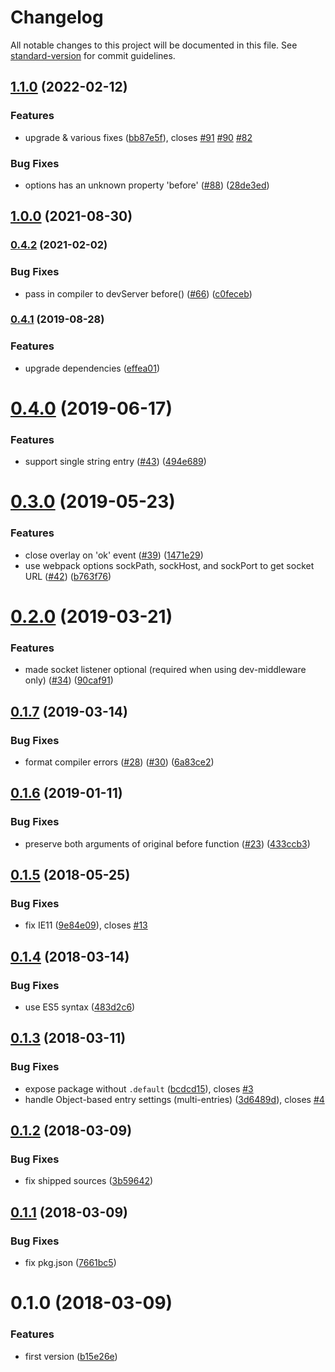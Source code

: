 # Changelog

All notable changes to this project will be documented in this file. See [standard-version](https://github.com/conventional-changelog/standard-version) for commit guidelines.

## [1.1.0](https://github.com/gregberge/error-overlay-webpack-plugin/compare/v1.0.0...v1.1.0) (2022-02-12)


### Features

* upgrade & various fixes ([bb87e5f](https://github.com/gregberge/error-overlay-webpack-plugin/commit/bb87e5f4a5b3cf86530929616ee6e35cf84aaa81)), closes [#91](https://github.com/gregberge/error-overlay-webpack-plugin/issues/91) [#90](https://github.com/gregberge/error-overlay-webpack-plugin/issues/90) [#82](https://github.com/gregberge/error-overlay-webpack-plugin/issues/82)


### Bug Fixes

* options has an unknown property 'before' ([#88](https://github.com/gregberge/error-overlay-webpack-plugin/issues/88)) ([28de3ed](https://github.com/gregberge/error-overlay-webpack-plugin/commit/28de3ed3441b5e4b6185fd74c77b6dff3c792ea0))

## [1.0.0](https://github.com/gregberge/error-overlay-webpack-plugin/compare/v0.4.2...v1.0.0) (2021-08-30)

### [0.4.2](https://github.com/smooth-code/error-overlay-webpack-plugin/compare/v0.4.1...v0.4.2) (2021-02-02)


### Bug Fixes

* pass in compiler to devServer before() ([#66](https://github.com/smooth-code/error-overlay-webpack-plugin/issues/66)) ([c0feceb](https://github.com/smooth-code/error-overlay-webpack-plugin/commit/c0feceb73c6c7a38cddc40898cdfbcb0ae83a35e))

### [0.4.1](https://github.com/smooth-code/error-overlay-webpack-plugin/compare/v0.4.0...v0.4.1) (2019-08-28)


### Features

* upgrade dependencies ([effea01](https://github.com/smooth-code/error-overlay-webpack-plugin/commit/effea01))

<a name="0.4.0"></a>
# [0.4.0](https://github.com/smooth-code/error-overlay-webpack-plugin/compare/v0.3.0...v0.4.0) (2019-06-17)


### Features

* support single string entry ([#43](https://github.com/smooth-code/error-overlay-webpack-plugin/issues/43)) ([494e689](https://github.com/smooth-code/error-overlay-webpack-plugin/commit/494e689))



<a name="0.3.0"></a>
# [0.3.0](https://github.com/smooth-code/error-overlay-webpack-plugin/compare/v0.2.0...v0.3.0) (2019-05-23)


### Features

* close overlay on 'ok' event ([#39](https://github.com/smooth-code/error-overlay-webpack-plugin/issues/39)) ([1471e29](https://github.com/smooth-code/error-overlay-webpack-plugin/commit/1471e29))
* use webpack options sockPath, sockHost, and sockPort to get socket URL ([#42](https://github.com/smooth-code/error-overlay-webpack-plugin/issues/42)) ([b763f76](https://github.com/smooth-code/error-overlay-webpack-plugin/commit/b763f76))



<a name="0.2.0"></a>
# [0.2.0](https://github.com/smooth-code/error-overlay-webpack-plugin/compare/v0.1.7...v0.2.0) (2019-03-21)


### Features

* made socket listener optional (required when using dev-middleware only) ([#34](https://github.com/smooth-code/error-overlay-webpack-plugin/issues/34)) ([90caf91](https://github.com/smooth-code/error-overlay-webpack-plugin/commit/90caf91))



<a name="0.1.7"></a>
## [0.1.7](https://github.com/smooth-code/error-overlay-webpack-plugin/compare/v0.1.6...v0.1.7) (2019-03-14)


### Bug Fixes

* format compiler errors ([#28](https://github.com/smooth-code/error-overlay-webpack-plugin/issues/28)) ([#30](https://github.com/smooth-code/error-overlay-webpack-plugin/issues/30)) ([6a83ce2](https://github.com/smooth-code/error-overlay-webpack-plugin/commit/6a83ce2))



<a name="0.1.6"></a>
## [0.1.6](https://github.com/smooth-code/error-overlay-webpack-plugin/compare/v0.1.5...v0.1.6) (2019-01-11)


### Bug Fixes

* preserve both arguments of original before function ([#23](https://github.com/smooth-code/error-overlay-webpack-plugin/issues/23)) ([433ccb3](https://github.com/smooth-code/error-overlay-webpack-plugin/commit/433ccb3))



<a name="0.1.5"></a>
## [0.1.5](https://github.com/smooth-code/error-overlay-webpack-plugin/compare/v0.1.4...v0.1.5) (2018-05-25)


### Bug Fixes

* fix IE11 ([9e84e09](https://github.com/smooth-code/error-overlay-webpack-plugin/commit/9e84e09)), closes [#13](https://github.com/smooth-code/error-overlay-webpack-plugin/issues/13)



<a name="0.1.4"></a>
## [0.1.4](https://github.com/smooth-code/error-overlay-webpack-plugin/compare/v0.1.3...v0.1.4) (2018-03-14)


### Bug Fixes

* use ES5 syntax ([483d2c6](https://github.com/smooth-code/error-overlay-webpack-plugin/commit/483d2c6))



<a name="0.1.3"></a>
## [0.1.3](https://github.com/smooth-code/error-overlay-webpack-plugin/compare/v0.1.2...v0.1.3) (2018-03-11)


### Bug Fixes

* expose package without `.default` ([bcdcd15](https://github.com/smooth-code/error-overlay-webpack-plugin/commit/bcdcd15)), closes [#3](https://github.com/smooth-code/error-overlay-webpack-plugin/issues/3)
* handle Object-based entry settings (multi-entries) ([3d6489d](https://github.com/smooth-code/error-overlay-webpack-plugin/commit/3d6489d)), closes [#4](https://github.com/smooth-code/error-overlay-webpack-plugin/issues/4)



<a name="0.1.2"></a>
## [0.1.2](https://github.com/smooth-code/error-overlay-webpack-plugin/compare/v0.1.1...v0.1.2) (2018-03-09)


### Bug Fixes

* fix shipped sources ([3b59642](https://github.com/smooth-code/error-overlay-webpack-plugin/commit/3b59642))



<a name="0.1.1"></a>
## [0.1.1](https://github.com/smooth-code/error-overlay-webpack-plugin/compare/v0.1.0...v0.1.1) (2018-03-09)


### Bug Fixes

* fix pkg.json ([7661bc5](https://github.com/smooth-code/error-overlay-webpack-plugin/commit/7661bc5))



<a name="0.1.0"></a>
# 0.1.0 (2018-03-09)


### Features

* first version ([b15e26e](https://github.com/smooth-code/webpack-error-overlay-plugin/commit/b15e26e))
